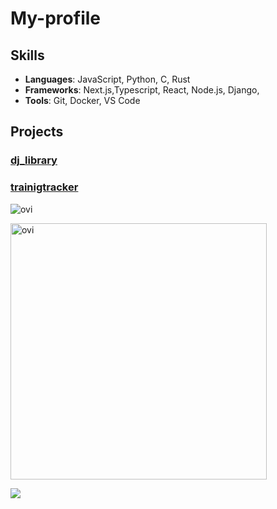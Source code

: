 # My-profile

## Skills
- **Languages**: JavaScript, Python, C, Rust
- **Frameworks**: Next.js,Typescript, React, Node.js, Django,
- **Tools**: Git, Docker, VS Code

## Projects
### [dj_library]([https://github.com/kr37577/dj_library])

### [trainigtracker]([https://training-dd10fut0h-kr37577s-projects.vercel.app/auth])

<img src="https://github-readme-stats.vercel.app/api/top-langs?username=kr37577&show_icons=true&locale=en&layout=compact&theme=chartreuse-dark" alt="ovi" /></p>

<img src="https://github-readme-stats.vercel.app/api?username=kr37577&show_icons=true&locale=en&theme=chartreuse-dark" alt="ovi" width="410" /></p>


<img src="https://github-profile-trophy.vercel.app/?username=kr37577&theme=juicyfresh&no-bg=true" />
